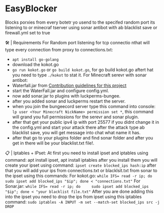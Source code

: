 # EasyBlocker
Blocks porxies from every botetr yo usend to the specifed random port its listening to or minecraf tserver using sonar antibot with ab blacklist save or firewall.yml set to true

🛠️ | Requirements
 For Random port listening for tcp connectio nthat will type every connection from proxy to connections.txt:
  - ```apt install go-golang```
  - download the kokot.go
  - ```go run kokot.go``` or ```go build kokot.go```, for go build kokot.go aftert hat you need to type ```./kokot``` to stat it.
 For Minecraft serevr with sonar antibot:
  - Waterfall.jar from [Contribution guidelines for this project](https://papermc.io/software/waterfall)
  - start the WaterFall.jar and configure config.yml.
  - now add sonar.jar to plugins with luckperms-bungee.
  - after you added sonar and luckperms restart the server.
  - when you join the bungeecord server type this command into console: ```lp user <Your Minecraft NickName> permission set *```, this command will grand you full permissions for the serevr and sonar plugin.
  - after that get your public ipv4 ip with port 25577 if you didnt change it in the config.yml and start your attack there after the attack type ab blacklist save, you will get message into chat what name it has.
  - after that go to your plugins folder and find sonar folder and after you get in there will be your blacklist.txt file!.
  
📋 | Iptables + IPset: 
 At first you need to install ipset and iptables using command: apt install ipset, apt install iptables
 after you install them you will create your ipset using command: ```ipset create blocked_ips hash:ip```
 after that you will add your ips from connections.txt or blacklsit.txt from sonar to the ipset using this commands:
  For kokot.go: ```while IFS= read -r ip; do     sudo ipset add blocked_ips "$ip"; done < "connections.txt"```
  For Sonar.jar: ```while IFS= read -r ip; do     sudo ipset add blocked_ips "$ip"; done < "your blacklist file.txt"```
 After you are done adding this into the ipset you need to drop the ips from ipset using this iptables command: ```sudo iptables -A INPUT -m set --match-set blocked_ips src -j DROP```
